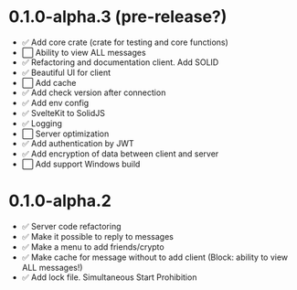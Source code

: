 # 0.1.0-alpha.3 (pre-release?)

- :white_check_mark: Add core crate (crate for testing and core functions)
- :white_large_square: Ability to view ALL messages
- :white_check_mark: Refactoring and documentation client. Add SOLID
- :white_check_mark: Beautiful UI for client
- :white_large_square: Add cache
- :white_check_mark: Add check version after connection
- :white_check_mark: Add env config
- :white_check_mark: SvelteKit to SolidJS
- :white_check_mark: Logging
- :white_large_square: Server optimization
- :white_check_mark: Add authentication by JWT
- :white_check_mark: Add encryption of data between client and server
- :white_large_square: Add support Windows build

# 0.1.0-alpha.2

- :white_check_mark: Server code refactoring
- :white_check_mark: Make it possible to reply to messages
- :white_check_mark: Make a menu to add friends/crypto
- :white_check_mark: Make cache for message without to add client (Block: ability to view ALL messages!)
- :white_check_mark: Add lock file. Simultaneous Start Prohibition
